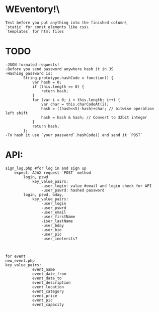 # WEventory!\
    Test before you put anything into the finished column\
    `static` for const elements like css\
    `templates` for html files
    
# TODO
    -JSON formated requests!
    -Before you send password anywhere hash it in JS
    -Hashing password is:
            String.prototype.hashCode = function() {
                var hash = 0;
                if (this.length == 0) {
                    return hash;
                }
                for (var i = 0; i < this.length; i++) {
                    var char = this.charCodeAt(i);
                    hash = ((hash<<5)-hash)+char; // bitwise operation left shift
                    hash = hash & hash; // Convert to 32bit integer
                }
                return hash;
            };
    -To hash it use `your password`.hashCode() and send it `POST`





# API:
    sign_log.php #for log in and sign up
        expect: AJAX request `POST` method 
            login, pswd
                key_value_pairs:
                    -user_login: value #email and login check for API
                    -user_pswrd: hashed password
            login, pswd, bday, 
                key_value_pairs:
                    -user_login
                    -user_pswrd
                    -user_email
                    -user_firstName
                    -iser_lastName
                    -user_bday
                    -user_bio
                    -user_pic
                    -user_inetersts?



    for event 
    new_event.php
    key_value_pairs:
                event_name
                event_date_from
                event_date_to
                event_description
                event_location
                event_category
                event_price
                event_pic
                event_capacity